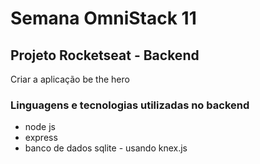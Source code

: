 # Semana OmniStack 11

## Projeto Rocketseat - Backend

Criar a aplicação be the hero

### Linguagens e tecnologias utilizadas no backend
- node js
- express
- banco de dados sqlite - usando knex.js
